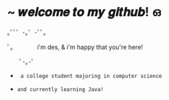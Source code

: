 # ~ 𝒘𝒆𝒍𝒄𝒐𝒎𝒆 𝒕𝒐 𝒎𝒚 𝒈𝒊𝒕𝒉𝒖𝒃! ഒ

｡ﾟﾟ゜･｡゜･ﾟﾟ｡

ﾟ。 ⠀⠀⠀⠀ i'm des, & i'm happy that you're here!

⠀ 　ﾟ･｡･ﾟ 


-  ` a college student majoring in computer science`

-  ` and currently learning Java! `
